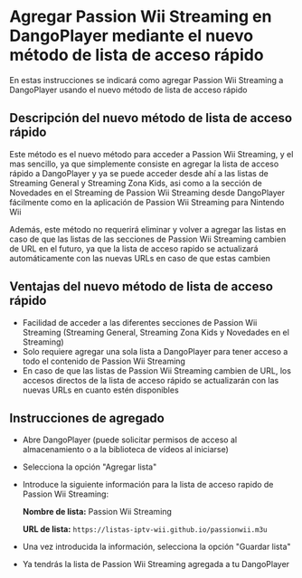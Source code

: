# Agregar Passion Wii Streaming en DangoPlayer mediante el nuevo método de lista de acceso rápido 
En estas instrucciones se indicará como agregar Passion Wii Streaming a DangoPlayer usando el nuevo método de lista de acceso rápido 

## Descripción del nuevo método de lista de acceso rápido
Este método es el nuevo método para acceder a Passion Wii Streaming, y el mas sencillo, ya que simplemente consiste en agregar la lista de acceso rápido a DangoPlayer y ya se puede acceder desde ahí a las listas de Streaming General y Streaming Zona Kids, asi como a la sección de Novedades en el Streaming de Passion Wii Streaming desde DangoPlayer fácilmente como en la aplicación de Passion Wii Streaming para Nintendo Wii

Además, este método no requerirá eliminar y volver a agregar las listas en caso de que las listas de las secciones de Passion Wii Streaming cambien de URL en el futuro, ya que la lista de acceso rapido se actualizará automáticamente con las nuevas URLs en caso de que estas cambien

## Ventajas del nuevo método de lista de acceso rápido 
- Facilidad de acceder a las diferentes secciones de Passion Wii Streaming (Streaming General, Streaming Zona Kids y Novedades en el Streaming)
- Solo requiere agregar una sola lista a DangoPlayer para tener acceso a todo el contenido de Passion Wii Streaming
- En caso de que las listas de Passion Wii Streaming cambien de URL, los accesos directos de la lista de acceso rápido se actualizarán con las nuevas URLs en cuanto estén disponibles 

## Instrucciones de agregado
- Abre DangoPlayer (puede solicitar permisos de acceso al almacenamiento o a la biblioteca de vídeos al iniciarse)
- Selecciona la opción "Agregar lista"
- Introduce la siguiente información para la lista de acceso rapido de Passion Wii Streaming:
 
  **Nombre de lista:** Passion Wii Streaming
  
  **URL de lista:** ``https://listas-iptv-wii.github.io/passionwii.m3u``

- Una vez introducida la información, selecciona la opción "Guardar lista"
- Ya tendrás la lista de Passion Wii Streaming agregada a tu DangoPlayer
